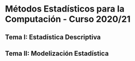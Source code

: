 # Métodos Estadísticos para la Computación - Curso 2020/21 


## Tema I: Estadística Descriptiva

## Tema II: Modelización Estadística

